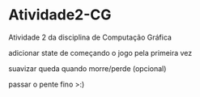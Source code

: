 # Atividade2-CG
Atividade 2 da disciplina de Computação Gráfica

adicionar state  de começando o jogo pela primeira vez

suavizar queda quando morre/perde (opcional)

passar o pente fino >:)
